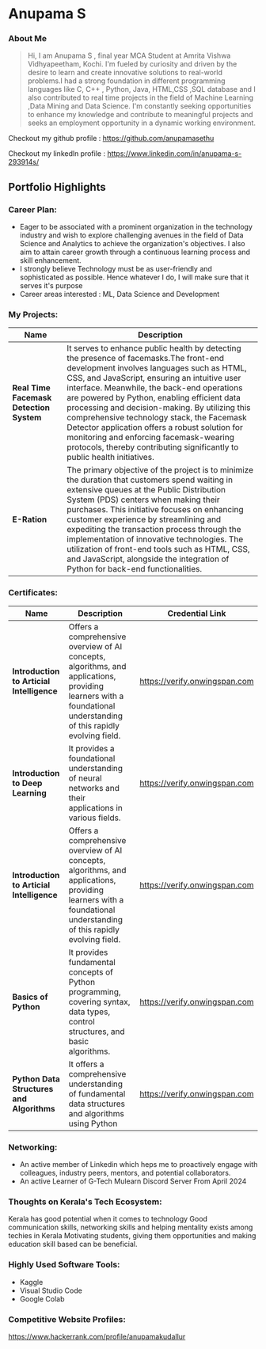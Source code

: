 # Anupama S

### About Me

>Hi, I am Anupama S , final year MCA Student at Amrita Vishwa Vidhyapeetham, Kochi. I'm fueled by curiosity and driven by the desire to learn and create innovative solutions to real-world problems.I had a strong foundation in different programming languages like C, C++ , Python, Java, HTML,CSS ,SQL database and I also contributed to real time projects in the field of Machine Learning ,Data Mining and Data Science.
I'm constantly seeking opportunities to enhance my knowledge and contribute to meaningful projects and seeks an employment opportunity in a dynamic working environment.
> 
Checkout my github profile : https://github.com/anupamasethu

Checkout my linkedln profile : https://www.linkedin.com/in/anupama-s-293914s/ 

## Portfolio Highlights


### Career Plan:

- Eager to be associated with a prominent organization in the technology industry and wish to explore challenging avenues in the field of Data Science and Analytics to achieve the organization's objectives. I also aim to attain career growth through a continuous learning process and skill enhancement.
- I strongly believe Technology must be as user-friendly and sophisticated as possible. Hence whatever I do, I will make sure that it serves it's purpose
- Career areas interested : ML, Data Science and Development


### My Projects:

| Name                | Description                                                               |
|---------------------|---------------------------------------------------------------------------|
| **Real Time Facemask Detection System**       |It serves to enhance public health by detecting the presence of facemasks.The front-end development involves languages such as HTML, CSS, and JavaScript, ensuring an intuitive user interface. Meanwhile, the back-end operations are powered by Python, enabling efficient data processing and decision-making. By utilizing this comprehensive technology stack, the Facemask Detector application offers a robust solution for monitoring and enforcing facemask-wearing protocols, thereby contributing significantly to public health initiatives. | 
| **E-Ration**      |The primary objective of the project is to minimize the duration that customers spend waiting in extensive queues at the Public Distribution System (PDS) centers when making their purchases. This initiative focuses on enhancing customer experience by streamlining and expediting the transaction process through the implementation of innovative technologies. The utilization of front-end tools such as HTML, CSS, and JavaScript, alongside the integration of Python for back-end functionalities.|
     

### Certificates:

| Name                | Description                                                               |Credential Link                   |
|---------------------|---------------------------------------------------------------------------|----------------------------------------|
|**Introduction to Articial Intelligence**| Offers a comprehensive overview of AI concepts, algorithms, and applications, providing learners with a foundational understanding of this rapidly evolving field. | https://verify.onwingspan.com |
|**Introduction to Deep Learning**| It provides a foundational understanding of neural networks and their applications in various fields. |https://verify.onwingspan.com |
|**Introduction to Articial Intelligence**| Offers a comprehensive overview of AI concepts, algorithms, and applications, providing learners with a foundational understanding of this rapidly evolving field. | https://verify.onwingspan.com |
|**Basics of Python**| It provides  fundamental concepts of Python programming, covering syntax, data types, control structures, and basic algorithms. | https://verify.onwingspan.com  |
|**Python Data Structures and Algorithms**| It offers a comprehensive understanding of fundamental data structures and algorithms using Python | https://verify.onwingspan.com  |


### Networking:
- An active member of Linkedin which heps me to proactively engage with colleagues, industry peers, mentors, and potential collaborators.
- An active Learner of G-Tech Mulearn Discord Server From April 2024


### Thoughts on Kerala's Tech Ecosystem:

Kerala has good potential when it comes to technology Good communication skills, networking skills and helping mentality exists among techies in Kerala Motivating students, giving them opportunities and making education skill based can be beneficial.

### Highly Used Software Tools:

- Kaggle
- Visual Studio Code
- Google Colab

### Competitive Website Profiles:

https://www.hackerrank.com/profile/anupamakudallur


